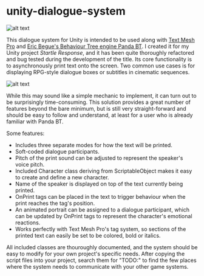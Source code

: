 # unity-dialogue-system
![alt text](https://jolly-liskov-e9f154.netlify.app/public/screenshots/31.jpg "Screenshot - Startle Response")

This dialogue system for Unity is intended to be used along with [Text Mesh Pro](https://docs.unity3d.com/Manual/com.unity.textmeshpro.html) and [Eric Begue's Behaviour Tree engine Panda BT](https://assetstore.unity.com/packages/tools/ai/panda-bt-free-33057). I created it for my Unity project <i>Startle Response</i>, and it has been quite thoroughly refactored and bug tested during the development of the title. Its core functionality is to asynchronously print text onto the screen. Two common use cases is for displaying RPG-style dialogue boxes or subtitles in cinematic sequences.

![alt text](https://jolly-liskov-e9f154.netlify.app/public/screenshots/17.jpg "Screenshot - Startle Response")

While this may sound like a simple mechanic to implement, it can turn out to be surprisingly time-consuming. This solution provides a great number of features beyond the bare minimum, but is still very straight-forward and should be easy to follow and understand, at least for a user who is already familiar with Panda BT.

Some features:
- Includes three separate modes for how the text will be printed.
- Soft-coded dialogue participants.
- Pitch of the print sound can be adjusted to represent the speaker's voice pitch.
- Included Character class deriving from ScriptableObject makes it easy to create and define a new character.
- Name of the speaker is displayed on top of the text currently being printed.
- OnPrint tags can be placed in the text to trigger behaviour when the print reaches the tag's position.
- An animated portrait can be assigned to a dialogue participant, which can be updated by OnPrint tags to represent the character's emotional reactions.
- Works perfectly with Text Mesh Pro's tag system, so sections of the printed text can easily be set to be colored, bold or italics.

All included classes are thouroughly documented, and the system should be easy to modify for your own project's specific needs. After copying the script files into your project, search them for "TODO:" to find the few places where the system needs to communicate with your other game systems.
